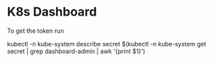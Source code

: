 # K8s Dashboard


To get the token run

kubectl -n kube-system describe secret $(kubectl -n kube-system get secret | grep dashboard-admin | awk '{print $1}')
